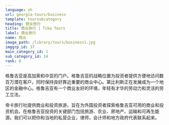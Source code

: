 ```yaml
---
language: zh
url: georgia-tours/business
template: toursubcategory
heading: 商业旅行
title: 商业旅行 | Tika Tours
label: 商业旅行
name: 商业
image_path: /library/tours/business1.jpg
imggrp_id: 37
main_category_id: 1
sub_category_id: 14
rank: 8
---
```

<div class="row content-row"><!-- 1479 (2)-->
<div class="col-xs-12 col-sm-6 col-md-6"><!-- 1972 -->

格鲁吉亚是高加索和中亚的门户。格鲁吉亚的战略位置为投资者提供方便地访问数百万潜在客户，同时保持良好靠近重要的商业中心。第比利斯正在发展成为一个地区的金融中心。格鲁吉亚有一个商业友好的环境，年轻有才华的劳动力和灵活的劳工立法。


</div>

<div class="col-xs-12 col-sm-6 col-md-6"><!-- 1973 -->

帝卡旅行社提供商业和投资旅游，旨在为外国投资者探索格鲁吉亚可用的商业和投资机会。在格鲁吉亚投资的关键部门包括旅游、农业、房地产、运输和可再生能源。我们可以把你和当地的私营企业，律师，会计师和地方政府代表联系起来。


</div>

</div>


